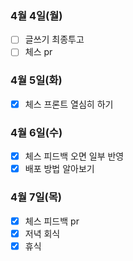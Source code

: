 ### 4월 4일(월)
- [ ] 글쓰기 최종투고
- [ ] 체스 pr

### 4월 5일(화)
- [x] 체스 프론트 열심히 하기

### 4월 6일(수)
- [x] 체스 피드백 오면 일부 반영
- [x] 배포 방법 알아보기

### 4월 7일(목)
- [x] 체스 피드백 pr
- [x] 저녁 회식
- [x] 휴식
